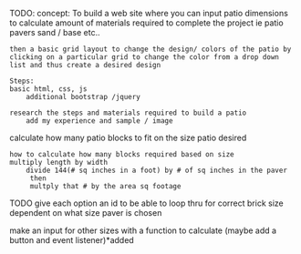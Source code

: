 TODO:
    concept:
    To build a web site where you can input patio dimensions to calculate amount of materials required to complete the project
    ie
    patio pavers
    sand / base etc..

    then a basic grid layout to change the design/ colors of the patio by clicking on a particular grid to change the color from a drop down list and thus create a desired design

    Steps: 
    basic html, css, js
        additional bootstrap /jquery

    research the steps and materials required to build a patio
        add my experience and sample / image 



calculate how many patio blocks to fit on the size patio desired
    

    how to calculate how many blocks required based on size
    multiply length by width
        divide 144(# sq inches in a foot) by # of sq inches in the paver
         then
         multply that # by the area sq footage 

TODO
give each option an id to be able to loop thru for correct brick size dependent on what size paver is chosen

make an input for other sizes with a function to calculate
   (maybe add a button and event listener)*added